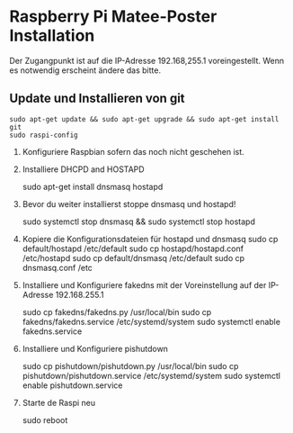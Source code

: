 # Raspberry Pi Matee-Poster Installation
Der Zugangpunkt ist auf die IP-Adresse 192.168,255.1 voreingestellt. Wenn es notwendig erscheint ändere das bitte.

## Update und Installieren von git

    sudo apt-get update && sudo apt-get upgrade && sudo apt-get install git
    sudo raspi-config
    
1. Konfiguriere Raspbian sofern das noch nicht geschehen ist. 

2. Installiere DHCPD and HOSTAPD

    sudo apt-get install dnsmasq hostapd
    
3. Bevor du weiter installierst stoppe dnsmasq und hostapd!

    sudo systemctl stop dnsmasq  && sudo systemctl stop hostapd
4. Kopiere die Konfigurationsdateien für hostapd und dnsmasq
    sudo cp default/hostapd /etc/default
    sudo cp hostapd/hostapd.conf /etc/hostapd
    sudo cp default/dnsmasq /etc/default
    sudo cp dnsmasq.conf /etc

5. Installiere und Konfiguriere fakedns mit der Voreinstellung auf der IP-Adresse 192.168.255.1
    
    sudo cp fakedns/fakedns.py /usr/local/bin
    sudo cp fakedns/fakedns.service /etc/systemd/system
    sudo systemctl enable fakedns.service
 
 6. Installiere und Konfiguriere pishutdown
    
    sudo cp pishutdown/pishutdown.py /usr/local/bin
    sudo cp pishutdown/pishutdown.service /etc/systemd/system
    sudo systemctl enable pishutdown.service
 
 7. Starte de Raspi neu
    
    sudo reboot



